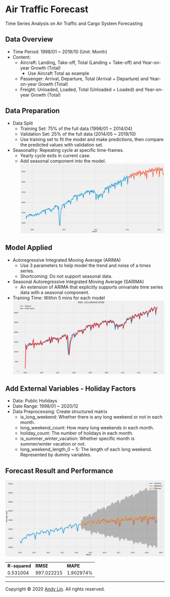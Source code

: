 # Air Traffic Forecast
Time Series Analysis on Air Traffic and Cargo System Forecasting

## Data Overview
* Time Period: 1998/01 ~ 2019/10 (Unit: Month)
* Content:
  * Aircraft: Landing, Take-off, Total (Landing + Take-off) and Year-on-year Growth (Total)
    * Use Aircraft Total as example
  * Passenger: Arrival, Departure, Total (Arrival + Departure) and Year-on-year Growth (Total)
  * Freight: Unloaded, Loaded, Total (Unloaded + Loaded) and Year-on-year Growth (Total)

## Data Preparation
* Data Split
  * Training Set: 75% of the full data (1998/01 ~ 2014/04)
  * Validation Set: 25% of the full data (2014/05 ~ 2019/10)
  * Use training set to fit the model and make predictions, then compare the predicted values with validation set.
* Seasonality: Repeating cycle at specific time-frames.
  * Yearly cycle exits in current case.
  * Add seasonal component into the model.
![TS_Split](https://github.com/andy2167565/Air-Traffic-Forecast/blob/7049e30ee2790751373274e2aab60526fccf632e/img/TS_Split.JPG)

## Model Applied
* Autoregressive Integrated Moving Average (ARIMA)
  * Use 3 parameters to help model the trend and noise of a times series.
  * Shortcoming: Do not support seasonal data.
* Seasonal Autoregressive Integrated Moving Average (SARIMA)
  * An extension of ARIMA that explicitly supports univariate time series data with a seasonal component.
* Training Time: Within 5 mins for each model
![TS_Fit](https://github.com/andy2167565/Air-Traffic-Forecast/blob/7049e30ee2790751373274e2aab60526fccf632e/img/TS_Fit.JPG)

## Add External Variables - Holiday Factors
* Data: Public Holidays
* Date Range: 1998/01 ~ 2020/12
* Data Preprocessing: Create structured matrix
  * is_long_weekend: Whether there is any long weekend or not in each month.
  * long_weekend_count: How many long weekends in each month.
  * holiday_count: The number of holidays in each month.
  * is_summer_winter_vacation: Whether specific month is summer/winter vacation or not.
  * long_weekend_length_0 ~ 5: The length of each long weekend. Represented by dummy variables.

## Forecast Result and Performance
![Result_SARIMA](https://github.com/andy2167565/Air-Traffic-Forecast/blob/7049e30ee2790751373274e2aab60526fccf632e/img/Result_SARIMA.JPG)
<table>
    <tr>
        <td><strong>R-squared</strong></td>
        <td><strong>RMSE</strong></td>
        <td><strong>MAPE</strong></td>
    </tr>
    <tr>
        <td>0.531004</td>
        <td>997.022215</td>
        <td>1.902974%</td>
    </tr>
</table>

***
Copyright © 2020 [Andy Lin](https://github.com/andy2167565). All rights reserved.
